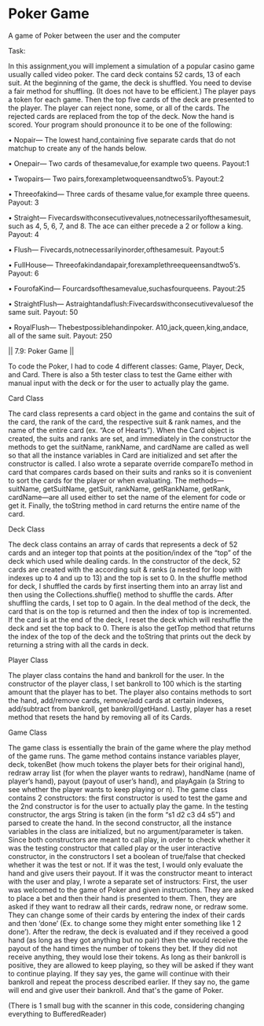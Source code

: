 # Poker Game
A game of Poker between the user and the computer

Task: 

In this assignment,you will implement a simulation of a popular casino game usually called video poker. The card deck contains 52 cards, 13 of each suit. At the beginning of the game, the deck is shuffled. You need to devise a fair method for shuffling. (It does not have to be efficient.) The player pays a token for each game. Then the top five cards of the deck are presented to the player. The player can reject none, some, or all of the cards. The rejected cards are replaced from the top of the deck. Now the hand is scored. Your program should pronounce it to be one of the following:

• Nopair— The lowest hand,containing five separate cards that do not matchup to create any of the hands below.

• Onepair— Two cards of thesamevalue,for example two queens. Payout:1

• Twopairs— Two pairs,forexampletwoqueensandtwo5’s. Payout:2

• Threeofakind— Three cards of thesame value,for example three queens. Payout: 3

• Straight— Fivecardswithconsecutivevalues,notnecessarilyofthesamesuit, such as 4, 5, 6, 7, and 8. The ace can either precede a 2 or follow a king. Payout: 4

• Flush— Fivecards,notnecessarilyinorder,ofthesamesuit. Payout:5

• FullHouse— Threeofakindandapair,forexamplethreequeensandtwo5’s. Payout: 6

• FourofaKind— Fourcardsofthesamevalue,suchasfourqueens. Payout:25

• StraightFlush— Astraightandaflush:Fivecardswithconsecutivevaluesof the same suit. Payout: 50

• RoyalFlush— Thebestpossiblehandinpoker. A10,jack,queen,king,andace, all of the same suit. Payout: 250

|| 7.9: Poker Game ||

To code the Poker, I had to code 4 different classes: Game, Player, Deck, and Card. There is also a 5th tester class to test the Game either with manual input with the deck or for the user to actually play the game. 

Card Class

The card class represents a card object in the game and contains the suit of the card, the rank of the card, the respective suit & rank names, and the name of the entire card (ex. “Ace of Hearts”). When the Card object is created, the suits and ranks are set, and immediately in the constructor the methods to get the suitName, rankName, and cardName are called as well so that all the instance variables in Card are initialized and set after the constructor is called. I also wrote a separate override compareTo method in card that compares cards based on their suits and ranks so it is convenient to sort the cards for the player or when evaluating. The methods—suitName, getSuitName, getSuit, rankName, getRankName, getRank, cardName—are all used either to set the name of the element for code or get it. Finally, the toString method in card returns the entire name of the card.

Deck Class

The deck class contains an array of cards that represents a deck of 52 cards and an integer top that points at the position/index of the “top” of the deck which used while dealing cards. In the constructor of the deck, 52 cards are created with the according suit & ranks (a nested for loop with indexes up to 4 and up to 13) and the top is set to 0. In the shuffle method for deck, I shuffled the cards by first inserting them into an array list and then using the Collections.shuffle() method to shuffle the cards. After shuffling the cards, I set top to 0 again. In the deal method of the deck, the card that is on the top is returned and then the index of top is incremented. If the card is at the end of the deck, I reset the deck which will reshuffle the deck and set the top back to 0. There is also the getTop method that returns the index of the top of the deck and the toString that prints out the deck by returning a string with all the cards in deck.

Player Class

The player class contains the hand and bankroll for the user. In the constructor of the player class, I set bankroll to 100 which is the starting amount that the player has to bet. The player also contains methods to sort the hand, add/remove cards, remove/add cards at certain indexes, add/subtract from bankroll, get bankroll/getHand. Lastly, player has a reset method that resets the hand by removing all of its Cards.

Game Class

The game class is essentially the brain of the game where the play method of the game runs. The game method contains instance variables player, deck, tokenBet (how much tokens the player bets for their original hand), redraw array list (for when the player wants to redraw), handName (name of player’s hand), payout (payout of user’s hand), and playAgain (a String to see whether the player wants to keep playing or n). The game class contains 2 constructors: the first constructor is used to test the game and the 2nd constructor is for the user to actually play the game. In the testing constructor, the args String is taken (in the form “s1 d2 c3 d4 s5”) and parsed to create the hand. In the second constructor, all the instance variables in the class are initialized, but no argument/parameter is taken. Since both constructors are meant to call play, in order to check whether it was the testing constructor that called play or the user interactive constructor, in the constructors I set a boolean of true/false that checked whether it was the test or not. If it was the test, I would only evaluate the hand and give users their payout. If it was the constructor meant to interact with the user and play, I wrote a separate set of instructors: First, the user was welcomed to the game of Poker and given instructions. They are asked to place a bet and then their hand is presented to them. Then, they are asked if they want to redraw all their cards, redraw none, or redraw some. They can change some of their cards by entering the index of their cards and then ‘done’ (Ex. to change some they might enter something like 1 2 done’). After the redraw, the deck is evaluated and if they received a good hand (as long as they got anything but no pair) then the would receive the payout of the hand times the number of tokens they bet. If they did not receive anything, they would lose their tokens. As long as their bankroll is positive, they are allowed to keep playing, so they will be asked if they want to continue playing. If they say yes, the game will continue with their bankroll and repeat the process described earlier. If they say no, the game will end and give user their bankroll. And that's the game of Poker.

(There is 1 small bug with the scanner in this code, considering changing everything to BufferedReader)
